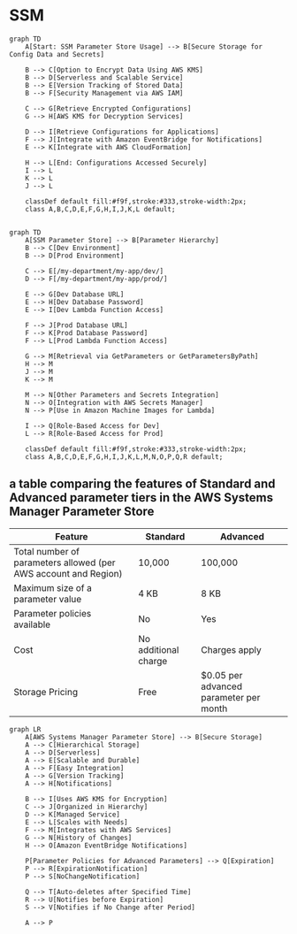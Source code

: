 # SSM


```mermaid
graph TD
    A[Start: SSM Parameter Store Usage] --> B[Secure Storage for Config Data and Secrets]

    B --> C[Option to Encrypt Data Using AWS KMS]
    B --> D[Serverless and Scalable Service]
    B --> E[Version Tracking of Stored Data]
    B --> F[Security Management via AWS IAM]

    C --> G[Retrieve Encrypted Configurations]
    G --> H[AWS KMS for Decryption Services]

    D --> I[Retrieve Configurations for Applications]
    F --> J[Integrate with Amazon EventBridge for Notifications]
    E --> K[Integrate with AWS CloudFormation]

    H --> L[End: Configurations Accessed Securely]
    I --> L
    K --> L
    J --> L

    classDef default fill:#f9f,stroke:#333,stroke-width:2px;
    class A,B,C,D,E,F,G,H,I,J,K,L default;


```

```mermaid
graph TD
    A[SSM Parameter Store] --> B[Parameter Hierarchy]
    B --> C[Dev Environment]
    B --> D[Prod Environment]
    
    C --> E[/my-department/my-app/dev/]
    D --> F[/my-department/my-app/prod/]

    E --> G[Dev Database URL]
    E --> H[Dev Database Password]
    E --> I[Dev Lambda Function Access]
    
    F --> J[Prod Database URL]
    F --> K[Prod Database Password]
    F --> L[Prod Lambda Function Access]
    
    G --> M[Retrieval via GetParameters or GetParametersByPath]
    H --> M
    J --> M
    K --> M

    M --> N[Other Parameters and Secrets Integration]
    N --> O[Integration with AWS Secrets Manager]
    N --> P[Use in Amazon Machine Images for Lambda]
    
    I --> Q[Role-Based Access for Dev]
    L --> R[Role-Based Access for Prod]

    classDef default fill:#f9f,stroke:#333,stroke-width:2px;
    class A,B,C,D,E,F,G,H,I,J,K,L,M,N,O,P,Q,R default;

```

## a table comparing the features of Standard and Advanced parameter tiers in the AWS Systems Manager Parameter Store

| Feature                                         | Standard   | Advanced           |
|-------------------------------------------------|------------|--------------------|
| Total number of parameters allowed (per AWS account and Region) | 10,000     | 100,000            |
| Maximum size of a parameter value               | 4 KB       | 8 KB               |
| Parameter policies available                    | No         | Yes                |
| Cost                                            | No additional charge | Charges apply       |
| Storage Pricing                                 | Free       | $0.05 per advanced parameter per month |


```mermaid
graph LR
    A[AWS Systems Manager Parameter Store] --> B[Secure Storage]
    A --> C[Hierarchical Storage]
    A --> D[Serverless]
    A --> E[Scalable and Durable]
    A --> F[Easy Integration]
    A --> G[Version Tracking]
    A --> H[Notifications]

    B --> I[Uses AWS KMS for Encryption]
    C --> J[Organized in Hierarchy]
    D --> K[Managed Service]
    E --> L[Scales with Needs]
    F --> M[Integrates with AWS Services]
    G --> N[History of Changes]
    H --> O[Amazon EventBridge Notifications]

    P[Parameter Policies for Advanced Parameters] --> Q[Expiration]
    P --> R[ExpirationNotification]
    P --> S[NoChangeNotification]

    Q --> T[Auto-deletes after Specified Time]
    R --> U[Notifies before Expiration]
    S --> V[Notifies if No Change after Period]

    A --> P

```